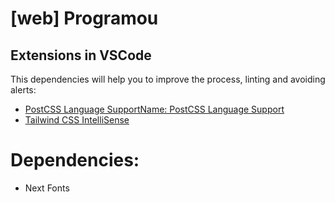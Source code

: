# [web] Programou

## Extensions in VSCode
This dependencies will help you to improve the process, linting and avoiding alerts:
- [PostCSS Language SupportName: PostCSS Language Support](https://marketplace.visualstudio.com/items?itemName=csstools.postcss)
- [Tailwind CSS IntelliSense](https://marketplace.visualstudio.com/items?itemName=bradlc.vscode-tailwindcss)

# Dependencies:
- Next Fonts